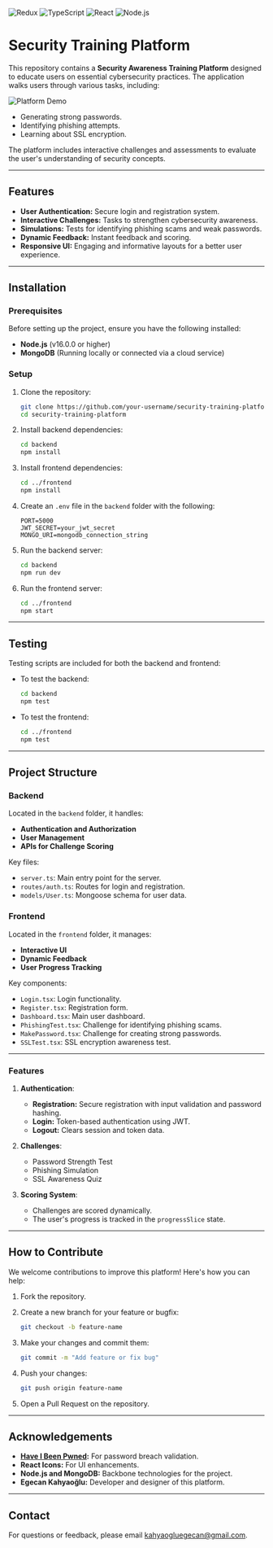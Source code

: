 ![Redux](https://img.shields.io/badge/Redux-593D88?style=for-the-badge&logo=redux&logoColor=white)
![TypeScript](https://img.shields.io/badge/TypeScript-3178C6?style=for-the-badge&logo=typescript&logoColor=white)
![React](https://img.shields.io/badge/React-61DAFB?style=for-the-badge&logo=react&logoColor=black)
![Node.js](https://img.shields.io/badge/Node.js-339933?style=for-the-badge&logo=node.js&logoColor=white)

# Security Training Platform

This repository contains a **Security Awareness Training Platform** designed to educate users on essential cybersecurity practices. The application walks users through various tasks, including:

![Platform Demo](https://github.com/user-attachments/assets/5c6b68f5-d84e-49af-b1bc-82352e0d83f6)

- Generating strong passwords.
- Identifying phishing attempts.
- Learning about SSL encryption.

The platform includes interactive challenges and assessments to evaluate the user's understanding of security concepts.

---

## Features

- **User Authentication:** Secure login and registration system.
- **Interactive Challenges:** Tasks to strengthen cybersecurity awareness.
- **Simulations:** Tests for identifying phishing scams and weak passwords.
- **Dynamic Feedback:** Instant feedback and scoring.
- **Responsive UI:** Engaging and informative layouts for a better user experience.

---

## Installation

### Prerequisites

Before setting up the project, ensure you have the following installed:

- **Node.js** (v16.0.0 or higher)
- **MongoDB** (Running locally or connected via a cloud service)

### Setup

1. Clone the repository:

   ```bash
   git clone https://github.com/your-username/security-training-platform.git
   cd security-training-platform
   ```

2. Install backend dependencies:

   ```bash
   cd backend
   npm install
   ```

3. Install frontend dependencies:

   ```bash
   cd ../frontend
   npm install
   ```

4. Create an `.env` file in the `backend` folder with the following:

   ```env
   PORT=5000
   JWT_SECRET=your_jwt_secret
   MONGO_URI=mongodb_connection_string
   ```

5. Run the backend server:

   ```bash
   cd backend
   npm run dev
   ```

6. Run the frontend server:

   ```bash
   cd ../frontend
   npm start
   ```

---

## Testing

Testing scripts are included for both the backend and frontend:

- To test the backend:

  ```bash
  cd backend
  npm test
  ```

- To test the frontend:

  ```bash
  cd ../frontend
  npm test
  ```

---

## Project Structure

### Backend

Located in the `backend` folder, it handles:

- **Authentication and Authorization**
- **User Management**
- **APIs for Challenge Scoring**

Key files:

- `server.ts`: Main entry point for the server.
- `routes/auth.ts`: Routes for login and registration.
- `models/User.ts`: Mongoose schema for user data.

### Frontend

Located in the `frontend` folder, it manages:

- **Interactive UI**
- **Dynamic Feedback**
- **User Progress Tracking**

Key components:

- `Login.tsx`: Login functionality.
- `Register.tsx`: Registration form.
- `Dashboard.tsx`: Main user dashboard.
- `PhishingTest.tsx`: Challenge for identifying phishing scams.
- `MakePassword.tsx`: Challenge for creating strong passwords.
- `SSLTest.tsx`: SSL encryption awareness test.

---

### Features

1. **Authentication**:

   - **Registration:** Secure registration with input validation and password hashing.
   - **Login:** Token-based authentication using JWT.
   - **Logout:** Clears session and token data.

2. **Challenges**:

   - Password Strength Test
   - Phishing Simulation
   - SSL Awareness Quiz

3. **Scoring System**:
   - Challenges are scored dynamically.
   - The user's progress is tracked in the `progressSlice` state.

---

## How to Contribute

We welcome contributions to improve this platform! Here's how you can help:

1. Fork the repository.
2. Create a new branch for your feature or bugfix:

   ```bash
   git checkout -b feature-name
   ```

3. Make your changes and commit them:

   ```bash
   git commit -m "Add feature or fix bug"
   ```

4. Push your changes:

   ```bash
   git push origin feature-name
   ```

5. Open a Pull Request on the repository.

---

## Acknowledgements

- **[Have I Been Pwned](https://haveibeenpwned.com):** For password breach validation.
- **React Icons:** For UI enhancements.
- **Node.js and MongoDB:** Backbone technologies for the project.
- **Egecan Kahyaoğlu:** Developer and designer of this platform.

---

## Contact

For questions or feedback, please email [kahyaogluegecan@gmail.com](mailto:kahyaogluegecan@gmail.com).
